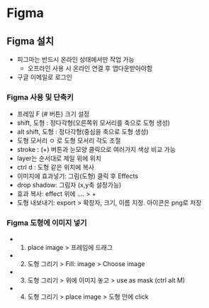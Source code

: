 # Figma
## Figma 설치
 + 피그마는 반드시 온라인 상태에서만 작업 가능 
    + 오프라인 사용 시 온라인 연결 후 앱다운받아야함
 + 구글 이메일로 로그인

### Figma 사용 및 단축키
 + 프레임 F (# 버튼) 크기 설정
 + shift, 도형 : 정다각형(오른쪽위 모서리를 축으로 도형 생성) 
 + alt shift, 도형 : 정다각형(중심을 축으로 도형 생성)
 + 도형 모서리 ㅇ 로 도형 모서리 각도 조절
 + stroke : (+) 버튼과 눈모양 클릭으로 여러가지 색상 비교 가능
 + layer는 순서대로 제일 위에 위치
 + ctrl d : 도형 같은 위치에 복사
 + 이미지에 효과넣기: 그림(도형) 클릭 후 Effects 
  + drop shadow: 그림자 (x,y축 설정가능)
  + 효과 복사: effect 위에 ....  > + 
 + 도형 내보내기: export > 확장자, 크기, 이름 지정. 아이콘은 png로 저장
 
### Figma 도형에 이미지 넣기
+ 1. place image > 프레임에 드래그
+ 2. 도형 그리기 > Fill: image > Choose image
+ 3. 도형 그리기 > 위에 이미지 놓고 > use as mask (ctrl alt M) 
+ 4. 도형 그리기 > place image > 도형 안에 click

